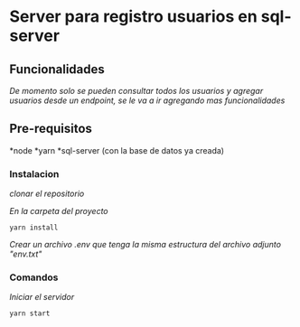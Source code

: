 # Server para registro usuarios en sql-server

## Funcionalidades
_De momento solo se pueden consultar todos los usuarios y agregar usuarios_
_desde un endpoint, se le va a ir agregando mas funcionalidades_

## Pre-requisitos
*node
*yarn
*sql-server (con la base de datos ya creada)

### Instalacion

_clonar el repositorio_

_En la carpeta del proyecto_

```
yarn install
```

_Crear un archivo .env que tenga la misma estructura del archivo adjunto_
_"env.txt"_

### Comandos

_Iniciar el servidor_

```
yarn start
```
